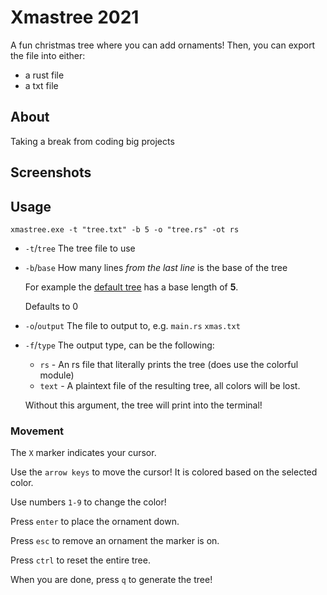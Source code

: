 # Xmastree 2021
A fun christmas tree where you can add ornaments! Then, you can export the file into either:
- a rust file
- a txt file

## About
Taking a break from coding big projects

## Screenshots

## Usage
```
xmastree.exe -t "tree.txt" -b 5 -o "tree.rs" -ot rs
```

* `-t`/`tree` The tree file to use
* `-b`/`base` How many lines *from the last line* is the base of the tree
    
    For example the [default tree](./src/tree.txt) has a base length of **5**.

    Defaults to 0

* `-o`/`output` The file to output to, e.g. `main.rs` `xmas.txt`
* `-f`/`type` The output type, can be the following:
    * `rs` - An rs file that literally prints the tree (does use the colorful module)
    * `text` - A plaintext file of the resulting tree, all colors will be lost.

    Without this argument, the tree will print into the terminal!

### Movement
The `X` marker indicates your cursor. 

Use the `arrow keys` to move the cursor! It is colored based on the selected color.

Use numbers `1-9` to change the color!

Press `enter` to place the ornament down.

Press `esc` to remove an ornament the marker is on.

Press `ctrl` to reset the entire tree.

When you are done, press `q` to generate the tree!